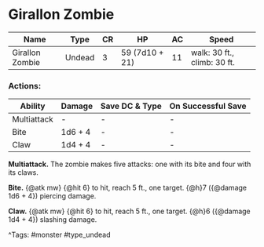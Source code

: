 # Girallon Zombie

| Name | Type | CR | HP | AC | Speed |
|------|------|----|----|----|-------|
| Girallon Zombie | Undead | 3 | 59 (7d10 + 21) | 11 | walk: 30 ft., climb: 30 ft. |

### Actions:

| Ability | Damage | Save DC & Type | On Successful Save |
|---------|--------|----------------|--------------------|
| Multiattack | - | - | - |
| Bite | 1d6 + 4 | - | - |
| Claw | 1d4 + 4 | - | - |


**Multiattack.** The zombie makes five attacks: one with its bite and four with its claws.

**Bite.** {@atk mw} {@hit 6} to hit, reach 5 ft., one target. {@h}7 ({@damage 1d6 + 4}) piercing damage.

**Claw.** {@atk mw} {@hit 6} to hit, reach 5 ft., one target. {@h}6 ({@damage 1d4 + 4}) slashing damage.

^Tags: #monster #type_undead